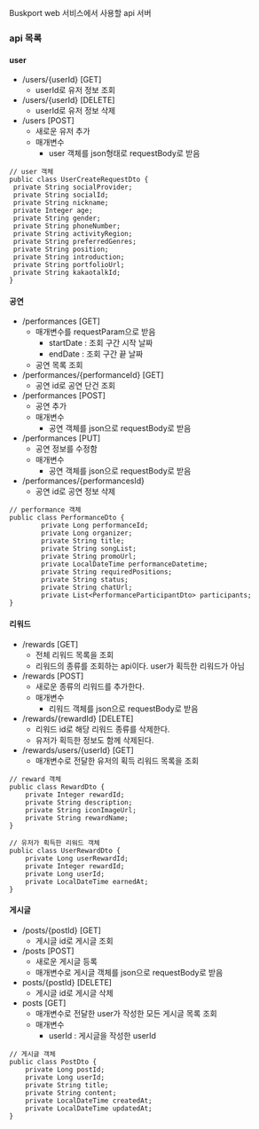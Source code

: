 Buskport web 서비스에서 사용할 api 서버

### api 목록
#### user
- /users/{userId} [GET]
    - userId로 유저 정보 조회
- /users/{userId} [DELETE]
    - userId로 유저 정보 삭제
- /users [POST]
    - 새로운 유저 추가
    - 매개변수
      - user 객체를 json형태로 requestBody로 받음 
```
// user 객체
public class UserCreateRequestDto {
 private String socialProvider;
 private String socialId;
 private String nickname;
 private Integer age;
 private String gender;
 private String phoneNumber;
 private String activityRegion;
 private String preferredGenres;
 private String position;
 private String introduction;
 private String portfolioUrl;
 private String kakaotalkId;
}
```

#### 공연
- /performances [GET]
    - 매개변수를 requestParam으로 받음
      - startDate : 조회 구간 시작 날짜
      - endDate : 조회 구간 끝 날짜
    - 공연 목록 조회
- /performances/{performanceId} [GET]
  - 공연 id로 공연 단건 조회
- /performances [POST]
  - 공연 추가
  - 매개변수
    - 공연 객체를 json으로 requestBody로 받음
- /performances [PUT]
  - 공연 정보를 수정함
  - 매개변수
    - 공연 객체를 json으로 requestBody로 받음
- /performances/{performancesId}
  - 공연 id로 공연 정보 삭제
```
// performance 객체
public class PerformanceDto {
	    private Long performanceId;
	    private Long organizer;
	    private String title;
	    private String songList;
	    private String promoUrl;
	    private LocalDateTime performanceDatetime;
	    private String requiredPositions;
	    private String status;
	    private String chatUrl;
	    private List<PerformanceParticipantDto> participants;
}
```

#### 리워드
- /rewards [GET]
  - 전체 리워드 목록을 조회
  - 리워드의 종류를 조회하는 api이다. user가 획득한 리워드가 아님
- /rewards [POST]
  - 새로운 종류의 리워드를 추가한다.
  - 매개변수
    - 리워드 객체를 json으로 requestBody로 받음
- /rewards/{rewardId} [DELETE]
  - 리워드 id로 해당 리워드 종류를 삭제한다.
  - 유저가 획득한 정보도 함께 삭제된다.
- /rewards/users/{userId} [GET]
  - 매개변수로 전달한 유저의 획득 리워드 목록을 조회
```
// reward 객체
public class RewardDto {
	private Integer rewardId;
	private String description;
	private String iconImageUrl;
	private String rewardName;
}

// 유저가 획득한 리워드 객체
public class UserRewardDto {
	private Long userRewardId;
	private Integer rewardId;
	private Long userId;
	private LocalDateTime earnedAt;
}
```

#### 게시글
- /posts/{postId} [GET]
  - 게시글 id로 게시글 조회
- /posts [POST]
  - 새로운 게시글 등록
  - 매개변수로 게시글 객체를 json으로 requestBody로 받음
- posts/{postId} [DELETE]
  - 게시글 id로 게시글 삭제
- posts [GET]
  - 매개변수로 전달한 user가 작성한 모든 게시글 목록 조회
  - 매개변수
    - userId : 게시글을 작성한 userId
```
// 게시글 객체
public class PostDto {
	private Long postId;
	private Long userId;
	private String title;
	private String content;
	private LocalDateTime createdAt;
	private LocalDateTime updatedAt;
}
```
   
